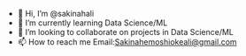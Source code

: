 - 👋 Hi, I’m @sakinahali
- 🌱 I’m currently learning Data Science/ML
- 💞️ I’m looking to collaborate on projects in Data Science/ML
- 📫 How to reach me Email:Sakinahemoshiokeali@gmail.com

<!---
sakinahali/sakinahali is a ✨ special ✨ repository because its `README.md` (this file) appears on your GitHub profile.
You can click the Preview link to take a look at your changes.
--->
